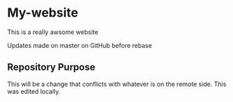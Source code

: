 # My-website

This is a really awsome website

Updates made on master on GitHub before rebase

## Repository Purpose

This will be a change that conflicts
with whatever is on the remote side.
This was edited locally.
